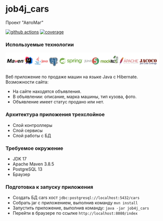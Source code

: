 # job4j_cars
Проект "АвтоМаг"

[![github actions][actions-image]][actions-url]
[![coverage][codecov-image]][codecov-url]

### Используемые технологии

![tech-1.png](src/main/resources/image/readme/tech-1.png)

Веб приложение по продаже машин на языке Java с Hibernate.
Возможности сайта:
- На сайте находятся объявления.
- В объявлении: описание, марка машины, тип кузова, фото.
- Объявление имеет статус продано или нет.

### Архитектура приложения трехслойное
- Слой контроллеры
- Слой сервисы
- Слой работы с БД

### Требуемое окружение
- JDK 17
- Apache Maven 3.8.5
- PostgreSQL 13
- Браузер

### Подготовка к запуску приложения
- Создать БД cars хост `jdbc:postgresql://localhost:5432/cars`
- Собрать jar с приложением, выполнив команду `mvn install`
- Запустить приложение, выполнив команду: `java -jar job4j_cars`
- Перейти в браузере по ссылке `http://localhost:8080/index`

[actions-image]: https://img.shields.io/endpoint?url=https://github-actions-badge-u3jn4tfpocch.runkit.sh/kamikhaylov/job4j_cars
[actions-url]: https://github.com/kamikhaylov/job4j_cars/actions
[codecov-image]: https://codecov.io/gh/job4j_cars/actions/branch/main/graphs/badge.svg
[codecov-url]: https://app.codecov.io/gh/job4j_cars/actions